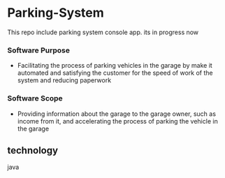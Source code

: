 # Parking-System
This repo include parking system console app. its in progress now 
### Software Purpose
- Facilitating the process of parking vehicles in the garage by make it automated and satisfying the customer for the speed of work of the system and reducing paperwork
### Software Scope
- Providing information about the garage to the garage owner, such as income from it, and accelerating the process of parking the vehicle in the garage

## technology
java
